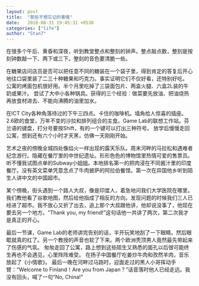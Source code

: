 ```yaml
---
layout: post
title:  "那些不想忘记的事情"
date:   2018-08-31 19:45:31 +0530
categories: ["life"]
author: "Stan7"
---
```


在很多个午后、黄昏和深夜，听到教堂整点和整刻的钟声。整点敲点数，整刻是按刻钟数敲一下、两下或三下。整刻的音色要清脆一些。

在糖果店问店员是否可以把任意不同的糖装在一个袋子里，得到肯定的答复后开心地往口袋里装了二三十种糖果和巧克力。事实证明它们不仅好看，还特别好吃。
公寓的烤面包机很好用。半个月里吃掉了三袋面包片、两盒火腿、六盒2L装的牛奶或果汁。
尝试了大中小各种锅具。获得的三个经验：做菜要先放油、把油烧热再放食材进去、不能向沸腾的油里加水。

在ICT City各种角落待过的下午三四点。卡住的咖啡机。墙角给人惊喜的插座。2.6欧的食堂，万年不变的沙拉和排列组合的主食。Game Lab的联想工作站。芬兰语的键盘，打分号要按Shift，有的一个键可以打出三种符号。
放学后慢慢走回公寓，想到还有六个小时才天黑，仿佛一天刚刚开始。

艺术之夜的傍晚全城四处像焰火一样出现的露天乐队。周末河畔的马拉松和遇难者纪念游行。隐藏在餐厅里的中世纪遗址。形形色色的博物馆里热情可爱的售票员。
听不懂我试图点单的Subway小姐姐。本地排名第一的把肉浸在不同酱汁里的印度餐厅。没有英文菜单凭意念点了牛肉披萨的阿拉伯餐馆。第一次在异国他乡听到陌生人讲中文的中国超市。

某个傍晚，街头遇到一个路人大叔，像是印度人，着急地问我们大学医院在哪里。我们教他看了谷歌地图，然后给他指成了相反的方向。发现问题的时候我们三人已经进了超市。我不放心又折了出去，追上那个大叔跟他讲，他却说没事了，他现在要去另一个地方。“Thank you, my friend!”这句话他一共讲了两次，第二次我才是真正的开心。

最后一节课，Game Lab的老师讲完告别的话，半开玩笑地刮了一下眼睛。然后眼眶就真的红了。另一个教授的声音也软了下来。两个欧洲秃顶男人竟然最先带起来了伤感的气氛。
匆匆走回了公寓，路上想到这些陌生又熟悉的面孔以后很可能终生再也不会遇见，心里阵阵难受。
在扬子中国餐厅吃姜炒牛肉和孜然羊肉，音乐放起了《小情歌》。
最后一晚在河畔过马路时，迎面走过的黑人小哥挥动手臂：“Welcome to Finland！Are you from Japan？”话音落时他人已经走远。我没有回头，喊了一句“No, China!”
